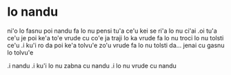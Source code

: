 # lo nandu
ni'o lo fasnu poi nandu fa lo nu pensi tu'a ce'u kei se ri'a lo nu ci'ai .oi tu'a ce'u je poi ke'a to'e vrude cu co'e ja traji lo ka vrude fa lo nu troci lo nu tolsti ce'u  .i ku'i ro da poi ke'a tolvu'e zo'u vrude fa lo nu tolsti da... jenai cu gasnu lo tolvu'e

.i nandu  .i ku'i lo nu zabna cu nandu  .i lo nu vrude cu nandu
